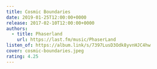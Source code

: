 ```yaml
---
title: Cosmic Boundaries
date: 2019-01-25T12:00:00+0000
release: 2017-02-10T12:00:00+0000
authors:
  - title: Phaserland
    url: https://last.fm/music/PhaserLand
listen_of: https://album.link/s/7397LusD3Odk8yvnHJC4hw
cover: cosmic-boundaries.jpeg
rating: 4.25
---
```

